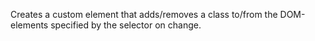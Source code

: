 Creates a custom element that adds/removes a class to/from the DOM-elements specified by the selector on change.

